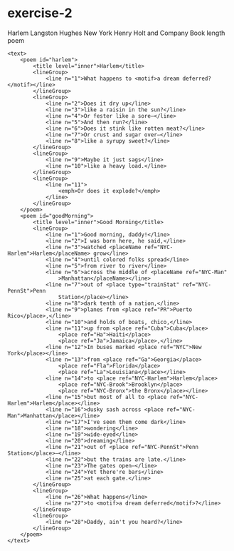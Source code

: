 # exercise-2
<?xml version="1.0" encoding="UTF-8"?>

<?xml-model href="goodMorning-ebb.rnc" type="application/relax-ng-compact-syntax"?>
<xml>
    <source>
        <title level="book">Montage of a Dream Deferred</title>
        <altTitle>Harlem</altTitle>
        <author>Langston Hughes</author>
        <pubPlace where="NYC">New York</pubPlace>
        <publisher>Henry Holt and Company</publisher>
        <date when="1951"/>
        <note>Book length poem</note>
    </source>

    <text>
        <poem id="harlem">
            <title level="inner">Harlem</title>
            <lineGroup>
                <line n="1">What happens to <motif>a dream deferred?</motif></line>
            </lineGroup>
            <lineGroup>
                <line n="2">Does it dry up</line>
                <line n="3">like a raisin in the sun?</line>
                <line n="4">Or fester like a sore—</line>
                <line n="5">And then run?</line>
                <line n="6">Does it stink like rotten meat?</line>
                <line n="7">Or crust and sugar over—</line>
                <line n="8">like a syrupy sweet?</line>
            </lineGroup>
            <lineGroup>
                <line n="9">Maybe it just sags</line>
                <line n="10">like a heavy load.</line>
            </lineGroup>
            <lineGroup>
                <line n="11">
                    <emph>Or does it explode?</emph>
                </line>
            </lineGroup>
        </poem>
        <poem id="goodMorning">
            <title level="inner">Good Morning</title>
            <lineGroup>
                <line n="1">Good morning, daddy!</line>
                <line n="2">I was born here, he said,</line>
                <line n="3">watched <placeName ref="NYC-Harlem">Harlem</placeName> grow</line>
                <line n="4">until colored folks spread</line>
                <line n="5">from river to river</line>
                <line n="6">across the middle of <placeName ref="NYC-Man"
                    >Manhattan</placeName></line>
                <line n="7">out of <place type="trainStat" ref="NYC-PennSt">Penn
                    Station</place></line>
                <line n="8">dark tenth of a nation,</line>
                <line n="9">planes from <place ref="PR">Puerto Rico</place>,</line>
                <line n="10">and holds of boats, chico,</line>
                <line n="11">up from <place ref="Cuba">Cuba</place>
                    <place ref="Ha">Haiti</place>
                    <place ref="Ja">Jamaica</place>,</line>
                <line n="12">In buses marked <place ref="NYC">New York</place></line>
                <line n="13">from <place ref="Ga">Georgia</place>
                    <place ref="Fla">Florida</place>
                    <place ref="La">Louisiana</place></line>
                <line n="14">to <place ref="NYC-Harlem">Harlem</place>
                    <place ref="NYC-Brook">Brooklyn</place>
                    <place ref="NYC-Bronx">the Bronx</place></line>
                <line n="15">but most of all to <place ref="NYC-Harlem">Harlem</place></line>
                <line n="16">dusky sash across <place ref="NYC-Man">Manhattan</place></line>
                <line n="17">I've seen them come dark</line>
                <line n="18">wondering</line>
                <line n="19">wide-eyed</line>
                <line n="20">dreaming</line>
                <line n="21">out of <place ref="NYC-PennSt">Penn Station</place>—</line>
                <line n="22">but the trains are late.</line>
                <line n="23">The gates open—</line>
                <line n="24">Yet there're bars</line>
                <line n="25">at each gate.</line>
            </lineGroup>
            <lineGroup>
                <line n="26">What happens</line>
                <line n="27">to <motif>a dream deferred</motif>?</line>
            </lineGroup>
            <lineGroup>
                <line n="28">Daddy, ain't you heard?</line>
            </lineGroup>
        </poem>
    </text>
</xml>
